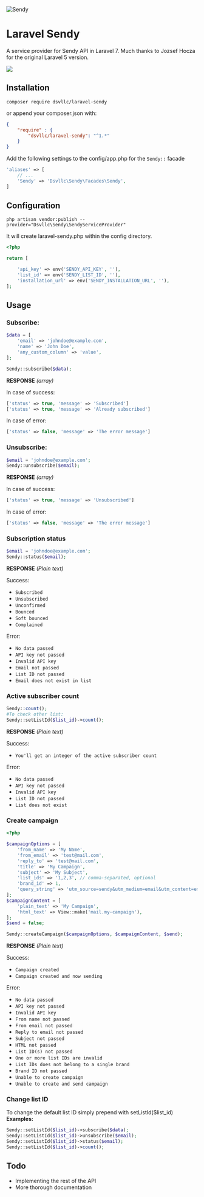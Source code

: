 ![Sendy](https://dscape-llc.com/downloads/laravel-sendy.png)
# Laravel Sendy
A service provider for Sendy API in Laravel 7. Much thanks to Jozsef Hocza for the original Laravel 5 version.

<a href="https://codeclimate.com/github/dsvllc/laravel-sendy/maintainability"><img src="https://api.codeclimate.com/v1/badges/d8a44f124642c289c7ac/maintainability" /></a>

## Installation
```shell
composer require dsvllc/laravel-sendy
```

or append your composer.json with:

```json
{
    "require" : {
        "dsvllc/laravel-sendy": "^1.*"
    }
}
```
Add the following settings to the config/app.php for the `Sendy::` facade

```php
'aliases' => [
    // ...
    'Sendy' => 'Dsvllc\Sendy\Facades\Sendy',
]
```

## Configuration
```shell
php artisan vendor:publish --provider="Dsvllc\Sendy\SendyServiceProvider"
```

It will create laravel-sendy.php within the config directory.

```php
<?php

return [

    'api_key' => env('SENDY_API_KEY', ''),
    'list_id' => env('SENDY_LIST_ID', ''),
    'installation_url' => env('SENDY_INSTALLATION_URL', ''),
];
```

## Usage
### Subscribe:

```php
$data = [
    'email' => 'johndoe@example.com',
    'name' => 'John Doe',
    'any_custom_column' => 'value',
];

Sendy::subscribe($data);
```

**RESPONSE** *(array)*

In case of success:

```php
['status' => true, 'message' => 'Subscribed']
['status' => true, 'message' => 'Already subscribed']
```
In case of error:

```php
['status' => false, 'message' => 'The error message']
```

### Unsubscribe:

```php
$email = 'johndoe@example.com';
Sendy::unsubscribe($email);
```

**RESPONSE** *(array)*

In case of success:

```php
['status' => true, 'message' => 'Unsubscribed']
```
In case of error:

```php
['status' => false, 'message' => 'The error message']
```

### Subscription status

```php
$email = 'johndoe@example.com';
Sendy::status($email);
```

**RESPONSE** *(Plain text)*

Success: 

- `Subscribed`
- `Unsubscribed`
- `Unconfirmed`
- `Bounced`
- `Soft bounced`
- `Complained`

Error:

- `No data passed`
- `API key not passed`
- `Invalid API key`
- `Email not passed`
- `List ID not passed`
- `Email does not exist in list`

### Active subscriber count

```php
Sendy::count();
#To check other list:
Sendy::setListId($list_id)->count();
```

**RESPONSE** *(Plain text)*

Success: 

- `You'll get an integer of the active subscriber count`

Error: 

- `No data passed`
- `API key not passed`
- `Invalid API key`
- `List ID not passed`
- `List does not exist`


### Create campaign

```php
<?php

$campaignOptions = [
    'from_name' => 'My Name',
    'from_email' => 'test@mail.com',
    'reply_to' => 'test@mail.com',
    'title' => 'My Campaign',
    'subject' => 'My Subject',
    'list_ids' => '1,2,3', // comma-separated, optional
    'brand_id' => 1,
    'query_string' => 'utm_source=sendy&utm_medium=email&utm_content=email%20newsletter&utm_campaign=email%20newsletter',
];
$campaignContent = [
    'plain_text' => 'My Campaign',
    'html_text' => View::make('mail.my-campaign'),
];
$send = false;

Sendy::createCampaign($campaignOptions, $campaignContent, $send);
```

**RESPONSE** *(Plain text)*

Success: 

- `Campaign created`
- `Campaign created and now sending`

Error: 

- `No data passed`
- `API key not passed`
- `Invalid API key`
- `From name not passed`
- `From email not passed`
- `Reply to email not passed`
- `Subject not passed`
- `HTML not passed`
- `List ID(s) not passed`
- `One or more list IDs are invalid`
- `List IDs does not belong to a single brand`
- `Brand ID not passed`
- `Unable to create campaign`
- `Unable to create and send campaign`

### Change list ID

To change the default list ID simply prepend with setListId($list_id)  
**Examples:**  

```php
Sendy::setListId($list_id)->subscribe($data);
Sendy::setListId($list_id)->unsubscribe($email);
Sendy::setListId($list_id)->status($email);
Sendy::setListId($list_id)->count();
```

## Todo

* Implementing the rest of the API
* More thorough documentation
